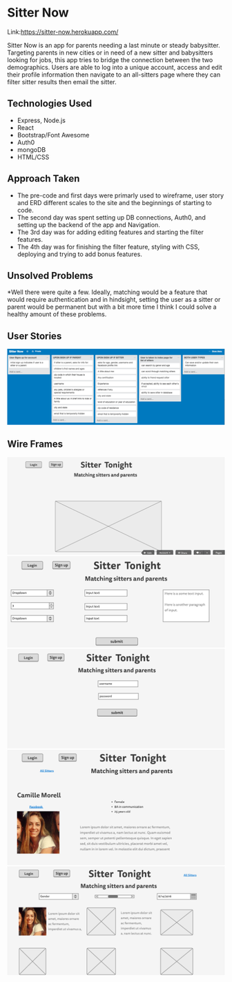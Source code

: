 # Sitter Now

Link:https://sitter-now.herokuapp.com/

Sitter Now is an app for parents needing a last minute or steady babysitter. Targeting parents in new cities or in need of a new sitter and babysitters looking for jobs, this app tries to bridge the connection between the two demographics.  Users are able to log into a unique account, access and edit their profile information then navigate to an all-sitters page where they can filter sitter results then email the sitter.


## Technologies Used
  * Express, Node.js
  * React
  * Bootstrap/Font Awesome
  * Auth0
  * mongoDB
  * HTML/CSS 

## Approach Taken
  * The pre-code and first days were primarly used to wireframe, user story and ERD different scales to the site and the beginnings of starting to code.
  * The second day was spent setting up DB connections, Auth0, and setting up the backend of the app and Navigation.
  * The 3rd day was for adding editing features and starting the filter features.
  * The 4th day was for finishing the filter feature, styling with CSS, deploying and trying to add bonus features. 

## Unsolved Problems
  *Well there were quite a few. Ideally, matching would be a feature that would require authentication and in hindsight, setting the user as a sitter or parent would be permanent but with a bit more time I think I could solve a healthy amount of these problems.

## User Stories
![user-stories](public/images/userstory.png)

## Wire Frames
![wireframe](public/images/wireone.png)
![wireframe](public/images/wiretwo.png)
![wireframe](public/images/wirethree.png)
![wireframe](public/images/wirefour.png)
![wireframe](public/images/wirefive.png)
